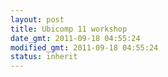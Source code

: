 ```yaml
---
layout: post
title: Ubicomp 11 workshop
date_gmt: 2011-09-18 04:55:24
modified_gmt: 2011-09-18 04:55:24
status: inherit
---
```


